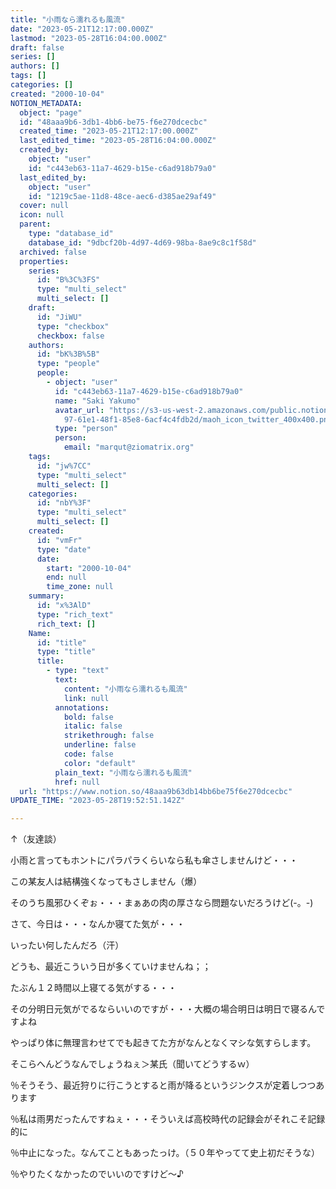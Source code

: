 ```yaml
---
title: "小雨なら濡れるも風流"
date: "2023-05-21T12:17:00.000Z"
lastmod: "2023-05-28T16:04:00.000Z"
draft: false
series: []
authors: []
tags: []
categories: []
created: "2000-10-04"
NOTION_METADATA:
  object: "page"
  id: "48aaa9b6-3db1-4bb6-be75-f6e270dcecbc"
  created_time: "2023-05-21T12:17:00.000Z"
  last_edited_time: "2023-05-28T16:04:00.000Z"
  created_by:
    object: "user"
    id: "c443eb63-11a7-4629-b15e-c6ad918b79a0"
  last_edited_by:
    object: "user"
    id: "1219c5ae-11d8-48ce-aec6-d385ae29af49"
  cover: null
  icon: null
  parent:
    type: "database_id"
    database_id: "9dbcf20b-4d97-4d69-98ba-8ae9c8c1f58d"
  archived: false
  properties:
    series:
      id: "B%3C%3FS"
      type: "multi_select"
      multi_select: []
    draft:
      id: "JiWU"
      type: "checkbox"
      checkbox: false
    authors:
      id: "bK%3B%5B"
      type: "people"
      people:
        - object: "user"
          id: "c443eb63-11a7-4629-b15e-c6ad918b79a0"
          name: "Saki Yakumo"
          avatar_url: "https://s3-us-west-2.amazonaws.com/public.notion-static.com/3ad1c4\
            97-61e1-48f1-85e8-6acf4c4fdb2d/maoh_icon_twitter_400x400.png"
          type: "person"
          person:
            email: "marqut@ziomatrix.org"
    tags:
      id: "jw%7CC"
      type: "multi_select"
      multi_select: []
    categories:
      id: "nbY%3F"
      type: "multi_select"
      multi_select: []
    created:
      id: "vmFr"
      type: "date"
      date:
        start: "2000-10-04"
        end: null
        time_zone: null
    summary:
      id: "x%3AlD"
      type: "rich_text"
      rich_text: []
    Name:
      id: "title"
      type: "title"
      title:
        - type: "text"
          text:
            content: "小雨なら濡れるも風流"
            link: null
          annotations:
            bold: false
            italic: false
            strikethrough: false
            underline: false
            code: false
            color: "default"
          plain_text: "小雨なら濡れるも風流"
          href: null
  url: "https://www.notion.so/48aaa9b63db14bb6be75f6e270dcecbc"
UPDATE_TIME: "2023-05-28T19:52:51.142Z"

---
```

<link rel="stylesheet" href="https://cdn.jsdelivr.net/npm/katex@0.16.2/dist/katex.min.css" integrity="sha384-bYdxxUwYipFNohQlHt0bjN/LCpueqWz13HufFEV1SUatKs1cm4L6fFgCi1jT643X" crossorigin="anonymous">


↑（友達談）


小雨と言ってもホントにパラパラくらいなら私も傘さしませんけど・・・


この某友人は結構強くなってもさしません（爆）


そのうち風邪ひくぞぉ・・・まぁあの肉の厚さなら問題ないだろうけど(-。-)


さて、今日は・・・なんか寝てた気が・・・


いったい何したんだろ（汗）


どうも、最近こういう日が多くていけませんね；；


たぶん１２時間以上寝てる気がする・・・


その分明日元気がでるならいいのですが・・・大概の場合明日は明日で寝るんですよね


やっぱり体に無理言わせてでも起きてた方がなんとなくマシな気すらします。


そこらへんどうなんでしょうねぇ＞某氏（聞いてどうするｗ）


％そうそう、最近狩りに行こうとすると雨が降るというジンクスが定着しつつあります


％私は雨男だったんですねぇ・・・そういえば高校時代の記録会がそれこそ記録的に


％中止になった。なんてこともあったっけ。（５０年やってて史上初だそうな）


％やりたくなかったのでいいのですけど～♪

